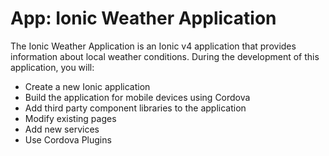 # App: Ionic Weather Application

The Ionic Weather Application is an Ionic v4 application that provides information about local weather conditions.  During the development of this application, you will:

* Create a new Ionic application
* Build the application for mobile devices using Cordova
* Add third party component libraries to the application
* Modify existing pages
* Add new services
* Use Cordova Plugins